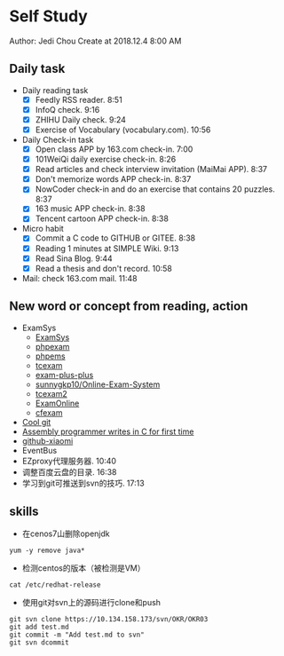 # Self Study

Author: Jedi Chou
Create at 2018.12.4 8:00 AM

## Daily task

* Daily reading task
  -[x] Feedly RSS reader. 8:51
  -[x] InfoQ check. 9:16
  -[x] ZHIHU Daily check. 9:24
  -[x] Exercise of Vocabulary (vocabulary.com). 10:56

* Daily Check-in task
  -[x] Open class APP by 163.com check-in. 7:00
  -[x] 101WeiQi daily exercise check-in. 8:26
  -[x] Read articles and check interview invitation (MaiMai APP). 8:37
  -[x] Don't memorize words APP check-in. 8:37
  -[x] NowCoder check-in and do an exercise that contains 20 puzzles. 8:37
  -[x] 163 music APP check-in. 8:38
  -[x] Tencent cartoon APP check-in. 8:38

* Micro habit
  -[x] Commit a C code to GITHUB or GITEE. 8:38
  -[x] Reading 1 minutes at SIMPLE Wiki. 9:13
  -[x] Read Sina Blog. 9:44
  -[x] Read a thesis and don't record. 10:58

* Mail: check 163.com mail. 11:48

## New word or concept from reading, action

* ExamSys
  * [ExamSys](https://github.com/lrx0014/ExamSys)
  * [phpexam](https://sourceforge.net/projects/phpexam/)
  * [phpems](https://github.com/phpems/phpems)
  * [tcexam](https://www.oschina.net/p/tcexam/)
  * [exam-plus-plus](https://www.oschina.net/p/exam-plus-plus)
  * [sunnygkp10/Online-Exam-System](https://github.com/sunnygkp10/Online-Exam-System-)
  * [tcexam2](https://tcexam.org/)
  * [ExamOnline](https://github.com/wepeng/ExamOnline)
  * [cfexam](https://github.com/cforth/cfexam)
* [Cool git](https://learngitbranching.js.org/?demo)
* [Assembly programmer writes in C for first time](https://gist.github.com/seisvelas/a09fb1650a6bffbd7dc8393edf9462f5)
* [github-xiaomi](https://github.com/xiaomi)
* EventBus
* EZproxy代理服务器. 10:40
* 调整百度云盘的目录. 16:38
* 学习到git可推送到svn的技巧. 17:13

## skills

* 在cenos7山删除openjdk

```shell
yum -y remove java*
```

* 检测centos的版本（被检测是VM）

```shell
cat /etc/redhat-release
```

* 使用git对svn上的源码进行clone和push

```shell
git svn clone https://10.134.158.173/svn/OKR/OKR03
git add test.md
git commit -m "Add test.md to svn"
git svn dcommit
```
